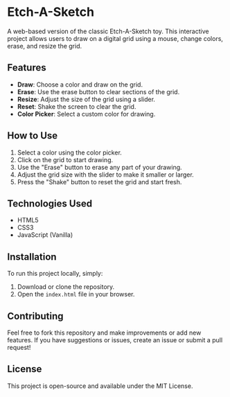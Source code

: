 # Etch-A-Sketch

A web-based version of the classic Etch-A-Sketch toy. This interactive project allows users to draw on a digital grid using a mouse, change colors, erase, and resize the grid.

## Features
- **Draw**: Choose a color and draw on the grid.
- **Erase**: Use the erase button to clear sections of the grid.
- **Resize**: Adjust the size of the grid using a slider.
- **Reset**: Shake the screen to clear the grid.
- **Color Picker**: Select a custom color for drawing.

## How to Use
1. Select a color using the color picker.
2. Click on the grid to start drawing.
3. Use the "Erase" button to erase any part of your drawing.
4. Adjust the grid size with the slider to make it smaller or larger.
5. Press the "Shake" button to reset the grid and start fresh.

## Technologies Used
- HTML5
- CSS3
- JavaScript (Vanilla)

## Installation
To run this project locally, simply:
1. Download or clone the repository.
2. Open the `index.html` file in your browser.

## Contributing
Feel free to fork this repository and make improvements or add new features. If you have suggestions or issues, create an issue or submit a pull request!

## License
This project is open-source and available under the MIT License.
